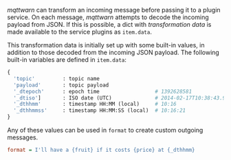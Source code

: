 _mqttwarn_ can transform an incoming message before passing it to a plugin service. On each message, _mqttwarn_ attempts to decode the incoming payload from JSON. If this is possible, a dict with _transformation data_ is made available to the service plugins as `item.data`.

This transformation data is initially set up with some built-in values, in addition to those decoded from the incoming JSON payload. The following built-in variables are defined in `item.data`:

```python
{
  'topic'         : topic name
  'payload'       : topic payload
  '_dtepoch'      : epoch time                  # 1392628581
  '_dtiso']       : ISO date (UTC)              # 2014-02-17T10:38:43.910691Z
  '_dthhmm'       : timestamp HH:MM (local)     # 10:16
  '_dthhmmss'     : timestamp HH:MM:SS (local)  # 10:16:21
}
```

Any of these values can be used in `format` to create custom outgoing messages.

```ini
format = I'll have a {fruit} if it costs {price} at {_dthhmm}
```